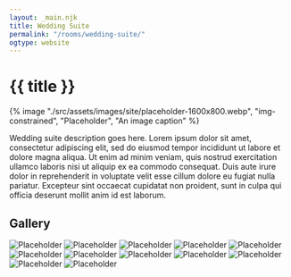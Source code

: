 ```yaml
---
layout: _main.njk
title: Wedding Suite
permalink: "/rooms/wedding-suite/"
ogtype: website
---
```


<!-- markdownlint-disable MD025 -->
# {{ title }}
<!-- markdownlint-enable MD025 -->

<sli-dialog-img>

  {% image "./src/assets/images/site/placeholder-1600x800.webp", "img-constrained", "Placeholder", "An image caption" %}

</sli-dialog-img>

Wedding suite description goes here. Lorem ipsum dolor sit amet, consectetur adipiscing elit, sed do eiusmod tempor incididunt ut labore et dolore magna aliqua. Ut enim ad minim veniam, quis nostrud exercitation ullamco laboris nisi ut aliquip ex ea commodo consequat. Duis aute irure dolor in reprehenderit in voluptate velit esse cillum dolore eu fugiat nulla pariatur. Excepteur sint occaecat cupidatat non proident, sunt in culpa qui officia deserunt mollit anim id est laborum.

## Gallery

<sli-dialog-gallery hint rel cols="8">
  
  ![Placeholder](/assets/images/site/placeholder-1024x768.webp)
  ![Placeholder](/assets/images/site/placeholder-768x1024.webp)
  ![Placeholder](/assets/images/site/placeholder-1024x768.webp)
  ![Placeholder](/assets/images/site/placeholder-1024x768.webp)
  ![Placeholder](/assets/images/site/placeholder-1024x768.webp)
  ![Placeholder](/assets/images/site/placeholder-1024x768.webp)
  ![Placeholder](/assets/images/site/placeholder-768x1024.webp)
  ![Placeholder](/assets/images/site/placeholder-1024x768.webp)
  ![Placeholder](/assets/images/site/placeholder-1024x768.webp)
  ![Placeholder](/assets/images/site/placeholder-1024x768.webp)
  ![Placeholder](/assets/images/site/placeholder-1024x768.webp)
  ![Placeholder](/assets/images/site/placeholder-768x1024.webp)
</sli-dialog-gallery>
